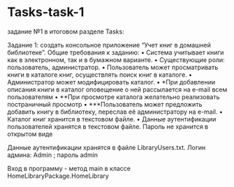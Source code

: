 # Tasks-task-1
задание №1 в итоговом разделе Tasks:

Задание 1: создать консольное приложение “Учет книг в домашней библиотеке”.
Общие требования к заданию:
• Система учитывает книги как в электронном, так и в бумажном варианте.
• Существующие роли: пользователь, администратор.
• Пользователь может просматривать книги в каталоге книг, осуществлять поиск
книг в каталоге.
• Администратор может модифицировать каталог.
• *При добавлении описания книги в каталог оповещение о ней рассылается на
e-mail всем пользователям
• **При просмотре каталога желательно реализовать постраничный просмотр
• ***Пользователь может предложить добавить книгу в библиотеку, переслав её
администратору на e-mail.
• Каталог книг хранится в текстовом файле.
• Данные аутентификации пользователей хранятся в текстовом файле. Пароль
не хранится в открытом виде

Данные аутентификации хранятся в файле LibraryUsers.txt. Логин админа: Admin ; пароль admin

Вход в программу - метод main в классе HomeLibraryPackage.HomeLibrary
